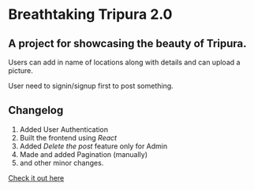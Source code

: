 # Breathtaking Tripura 2.0

## A project for showcasing the beauty of Tripura.

Users can add in name of locations along with details and can upload a picture.

User need to signin/signup first to post something.

## Changelog 
1. Added User Authentication
2. Built the frontend using *React*
3. Added *Delete the post* feature only for Admin
4. Made and added Pagination (manually)
5. and other minor changes. 

[Check it out here](https://breathtakingtripura.herokuapp.com/)



